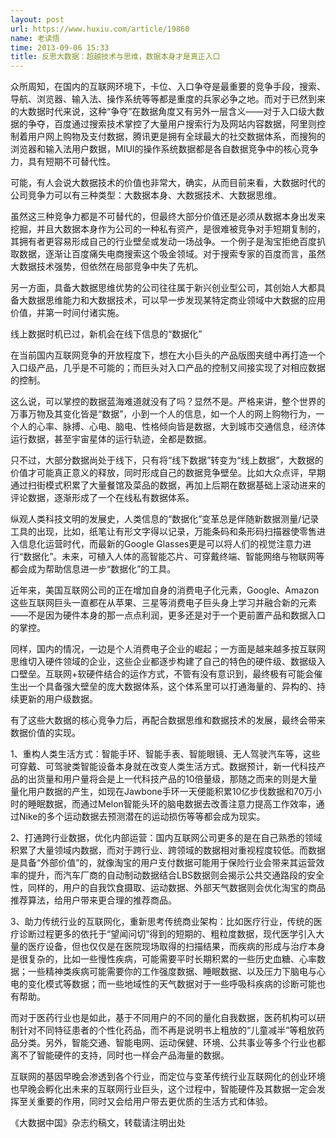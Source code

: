 ```yaml
---
layout: post
url: https://www.huxiu.com/article/19860
name: 老读悟
time: 2013-09-06 15:33
title: 反思大数据：超越技术与思维，数据本身才是真正入口
---
```

众所周知，在国内的互联网环境下，卡位、入口争夺是最重要的竞争手段，搜索、导航、浏览器、输入法、操作系统等等都是重度的兵家必争之地。而对于已然到来的大数据时代来说，这种“争夺”在数据角度又有另外一层含义——对于入口级大数据的争夺，百度通过搜索技术掌控了大量用户搜索行为及网站内容数据，阿里则控制着用户网上购物及支付数据，腾讯更是拥有全球最大的社交数据体系，而搜狗的浏览器和输入法用户数据，MIUI的操作系统数据都是各自数据竞争中的核心竞争力，具有短期不可替代性。

可能，有人会说大数据技术的价值也非常大，确实，从而目前来看，大数据时代的公司竞争力可以有三种类型：大数据本身、大数据技术、大数据思维。

虽然这三种竞争力都是不可替代的，但最终大部分价值还是必须从数据本身出发来挖掘，并且大数据本身作为公司的一种私有资产，是很难被竞争对手短期复制的，其拥有者更容易形成自己的行业壁垒或发动一场战争。一个例子是淘宝拒绝百度扒取数据，逐渐让百度痛失电商搜索这个吸金领域。对于搜索专家的百度而言，虽然大数据技术强势，但依然在局部竞争中失了先机。

另一方面，具备大数据思维优势的公司往往属于新兴创业型公司，其创始人大都具备大数据思维能力和大数据技术，可以早一步发现某特定商业领域中大数据的应用价值，并第一时间付诸实施。

线上数据时机已过，新机会在线下信息的“数据化”

在当前国内互联网竞争的开放程度下，想在大小巨头的产品版图夹缝中再打造一个入口级产品，几乎是不可能的；而巨头对入口产品的控制又间接实现了对相应数据的控制。

这么说，可以掌控的数据蓝海难道就没有了吗？显然不是。严格来讲，整个世界的万事万物及其变化皆是“数据”，小到一个人的信息，如一个人的网上购物行为，一个人的心率、脉搏、心电、脑电、性格倾向皆是数据，大到城市交通信息，经济体运行数据，甚至宇宙星体的运行轨迹，全都是数据。

只不过，大部分数据尚处于线下，只有将“线下数据”转变为“线上数据”，大数据的价值才可能真正意义的释放，同时形成自己的数据竞争壁垒。比如大众点评，早期通过扫街模式积累了大量餐馆及菜品的数据，再加上后期在数据基础上滚动进来的评论数据，逐渐形成了一个在线私有数据体系。

纵观人类科技文明的发展史，人类信息的“数据化”变革总是伴随新数据测量/记录工具的出现，比如，纸笔让有形文字得以记录，万能条码和条形码扫描器使零售进入信息化运营时代，而最新的Google Glasses更是可以将人们的视觉注意力进行“数据化”。未来，可植入人体的高智能芯片、可穿戴终端、智能网络与物联网等都会成为帮助信息进一步“数据化”的工具。

近年来，美国互联网公司的正在增加自身的消费电子化元素，Google、Amazon这些互联网巨头一直都在从苹果、三星等消费电子巨头身上学习并融合新的元素——不是因为硬件本身的那一点点利润，更多还是对于一个更前置产品和数据入口的掌控。

同样，国内的情况，一边是个人消费电子企业的崛起；一方面是越来越多按互联网思维切入硬件领域的企业，这些企业都逐步构建了自己的特色的硬件级、数据级入口壁垒。互联网+软硬件结合的运作方式，不管有没有意识到，最终极有可能会催生出一个具备强大壁垒的庞大数据体系，这个体系里可以打通海量的、异构的、持续更新的用户级数据。

有了这些大数据的核心竞争力后，再配合数据思维和数据技术的发展，最终会带来数据价值的实现。

1、重构人类生活方式：智能手环、智能手表、智能眼镜、无人驾驶汽车等，这些可穿戴、可驾驶类智能设备本身就在改变人类生活方式。数据预计，新一代科技产品的出货量和用户量将会是上一代科技产品的10倍量级，那随之而来的则是大量量化用户数据的产生，如现在Jawbone手环一天便能积累10亿步伐数据和70万小时的睡眠数据，而通过Melon智能头环的脑电数据去改善注意力提高工作效率，通过Nike的多个运动数据去预测潜在的运动损伤等等都会成为现实。

2、打通跨行业数据，优化内部运营：国内互联网公司更多的是在自己熟悉的领域积累了大量领域内数据，而对于跨行业、跨领域的数据相对重视程度较低。而数据是具备“外部价值”的，就像淘宝的用户支付数据可能用于保险行业会带来其运营效率的提升，而汽车厂商的自动制动数据结合LBS数据则会揭示公共交通路段的安全性，同样的，用户的自我饮食摄取、运动数据、外部天气数据则会优化淘宝的商品推荐算法，给用户带来更合理的推荐商品。

3、助力传统行业的互联网化，重新思考传统商业架构：比如医疗行业，传统的医疗诊断过程更多的依托于“望闻问切”得到的短期的、粗粒度数据，现代医学引入大量的医疗设备，但也仅仅是在医院现场取得的扫描结果，而疾病的形成与治疗本身是很复杂的，比如一些慢性疾病，可能需要平时长期积累的一些历史血糖、心率数据；一些精神类疾病可能需要你的工作强度数据、睡眠数据、以及压力下脑电与心电的变化模式等数据；而一些地域性的天气数据对于一些呼吸科疾病的诊断可能也有帮助。

而对于医药行业也是如此，基于不同用户的不同的量化自我数据，医药机构可以研制针对不同特征患者的个性化药品，而不再是说明书上粗放的“儿童减半”等粗放药品分类。另外，智能交通、智能电网、运动保健、环境、公共事业等多个行业也都离不了智能硬件的支持，同时也一样会产品海量的数据。

互联网的基因早晚会渗透到各个行业，而定位与变革传统行业互联网化的创业环境也早晚会孵化出未来的互联网行业巨头，这个过程中，智能硬件及其数据一定会发挥至关重要的作用，同时又会给用户带去更优质的生活方式和体验。

《大数据中国》杂志约稿文，转载请注明出处

